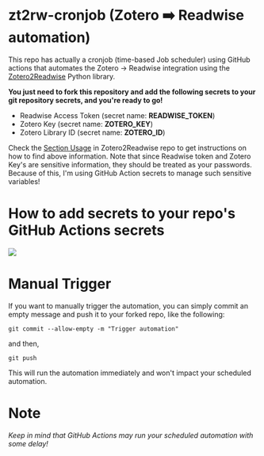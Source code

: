 # zt2rw-cronjob (Zotero ➡️ Readwise automation)
This repo has actually a cronjob (time-based Job scheduler) using GitHub actions that automates the Zotero -> Readwise 
integration using the [Zotero2Readwise](https://github.com/e-alizadeh/Zotero2Readwise) Python library. 

**You just need to fork this repository and add the following secrets to your git repository secrets, 
and you're ready to go!**
- Readwise Access Token (secret name: **READWISE_TOKEN**)
- Zotero Key (secret name: **ZOTERO_KEY**)
- Zotero Library ID (secret name: **ZOTERO_ID**)



Check the [Section Usage](https://github.com/e-alizadeh/Zotero2Readwise#usage) in Zotero2Readwise repo to get 
instructions on how to find above information. 
Note that since Readwise token and Zotero Key's are sensitive information, they should be treated as your passwords.
Because of this, I'm using GitHub Action secrets to manage such sensitive variables!

# How to add secrets to your repo's GitHub Actions secrets
![](./tutorial/github_action_secrets.gif)


# Manual Trigger
If you want to manually trigger the automation, you can simply commit an empty message and push it to your forked repo, 
like the following:
```shell
git commit --allow-empty -m "Trigger automation"
```
and then,
```shell
git push
```
This will run the automation immediately and won't impact your scheduled automation.

# Note
*Keep in mind that GitHub Actions may run your scheduled automation with some delay!*